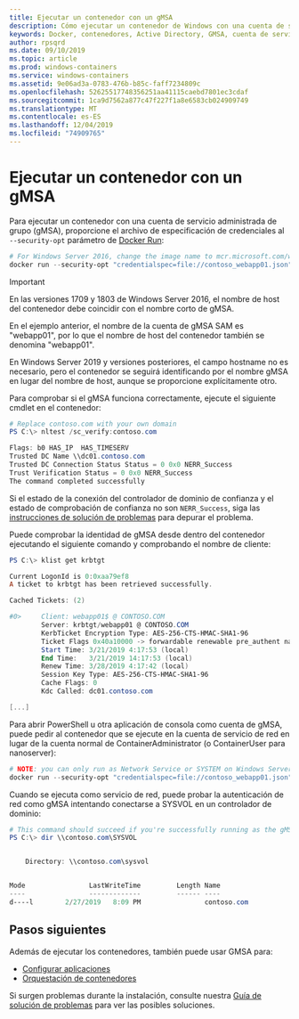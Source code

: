 ```yaml
---
title: Ejecutar un contenedor con un gMSA
description: Cómo ejecutar un contenedor de Windows con una cuenta de servicio administrada de grupo (gMSA).
keywords: Docker, contenedores, Active Directory, GMSA, cuenta de servicio administrada de grupo, cuentas de servicio administradas de grupo
author: rpsqrd
ms.date: 09/10/2019
ms.topic: article
ms.prod: windows-containers
ms.service: windows-containers
ms.assetid: 9e06ad3a-0783-476b-b85c-faff7234809c
ms.openlocfilehash: 52625517748356251aa41115caebd7801ec3cdaf
ms.sourcegitcommit: 1ca9d7562a877c47f227f1a8e6583cb024909749
ms.translationtype: MT
ms.contentlocale: es-ES
ms.lasthandoff: 12/04/2019
ms.locfileid: "74909765"
---
```

# <a name="run-a-container-with-a-gmsa"></a>Ejecutar un contenedor con un gMSA

Para ejecutar un contenedor con una cuenta de servicio administrada de grupo (gMSA), proporcione el archivo de especificación de credenciales al `--security-opt` parámetro de [Docker Run](https://docs.docker.com/engine/reference/run):

```powershell
# For Windows Server 2016, change the image name to mcr.microsoft.com/windows/servercore:ltsc2016
docker run --security-opt "credentialspec=file://contoso_webapp01.json" --hostname webapp01 -it mcr.microsoft.com/windows/servercore:ltsc2019 powershell
```

>[!IMPORTANT]
>En las versiones 1709 y 1803 de Windows Server 2016, el nombre de host del contenedor debe coincidir con el nombre corto de gMSA.

En el ejemplo anterior, el nombre de la cuenta de gMSA SAM es "webapp01", por lo que el nombre de host del contenedor también se denomina "webapp01".

En Windows Server 2019 y versiones posteriores, el campo hostname no es necesario, pero el contenedor se seguirá identificando por el nombre gMSA en lugar del nombre de host, aunque se proporcione explícitamente otro.

Para comprobar si el gMSA funciona correctamente, ejecute el siguiente cmdlet en el contenedor:

```powershell
# Replace contoso.com with your own domain
PS C:\> nltest /sc_verify:contoso.com

Flags: b0 HAS_IP  HAS_TIMESERV
Trusted DC Name \\dc01.contoso.com
Trusted DC Connection Status Status = 0 0x0 NERR_Success
Trust Verification Status = 0 0x0 NERR_Success
The command completed successfully
```

Si el estado de la conexión del controlador de dominio de confianza y el estado de comprobación de confianza no son `NERR_Success`, siga las [instrucciones de solución de problemas](gmsa-troubleshooting.md#check-the-container) para depurar el problema.

Puede comprobar la identidad de gMSA desde dentro del contenedor ejecutando el siguiente comando y comprobando el nombre de cliente:

```powershell
PS C:\> klist get krbtgt

Current LogonId is 0:0xaa79ef8
A ticket to krbtgt has been retrieved successfully.

Cached Tickets: (2)

#0>     Client: webapp01$ @ CONTOSO.COM
        Server: krbtgt/webapp01 @ CONTOSO.COM
        KerbTicket Encryption Type: AES-256-CTS-HMAC-SHA1-96
        Ticket Flags 0x40a10000 -> forwardable renewable pre_authent name_canonicalize
        Start Time: 3/21/2019 4:17:53 (local)
        End Time:   3/21/2019 14:17:53 (local)
        Renew Time: 3/28/2019 4:17:42 (local)
        Session Key Type: AES-256-CTS-HMAC-SHA1-96
        Cache Flags: 0
        Kdc Called: dc01.contoso.com

[...]
```

Para abrir PowerShell u otra aplicación de consola como cuenta de gMSA, puede pedir al contenedor que se ejecute en la cuenta de servicio de red en lugar de la cuenta normal de ContainerAdministrator (o ContainerUser para nanoserver):

```powershell
# NOTE: you can only run as Network Service or SYSTEM on Windows Server 1709 and later
docker run --security-opt "credentialspec=file://contoso_webapp01.json" --hostname webapp01 --user "NT AUTHORITY\NETWORK SERVICE" -it mcr.microsoft.com/windows/servercore:ltsc2019 powershell
```

Cuando se ejecuta como servicio de red, puede probar la autenticación de red como gMSA intentando conectarse a SYSVOL en un controlador de dominio:

```powershell
# This command should succeed if you're successfully running as the gMSA
PS C:\> dir \\contoso.com\SYSVOL


    Directory: \\contoso.com\sysvol


Mode                LastWriteTime         Length Name
----                -------------         ------ ----
d----l        2/27/2019   8:09 PM                contoso.com
```

## <a name="next-steps"></a>Pasos siguientes

Además de ejecutar los contenedores, también puede usar GMSA para:

- [Configurar aplicaciones](gmsa-configure-app.md)
- [Orquestación de contenedores](gmsa-orchestrate-containers.md)

Si surgen problemas durante la instalación, consulte nuestra [Guía de solución de problemas](gmsa-troubleshooting.md) para ver las posibles soluciones.
